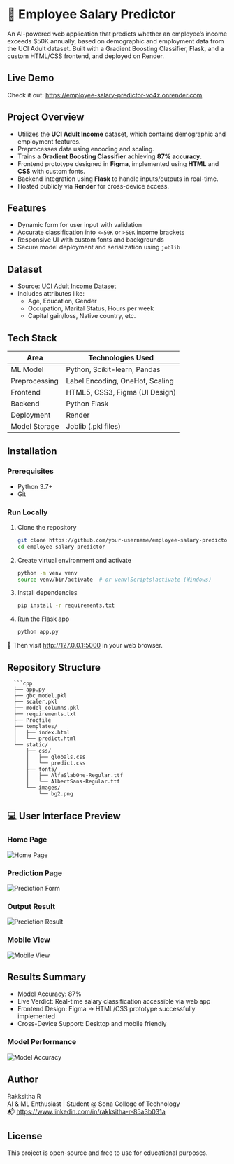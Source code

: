 # 💼 Employee Salary Predictor

An AI-powered web application that predicts whether an employee’s income exceeds \$50K annually, based on demographic and employment data from the UCI Adult dataset. Built with a Gradient Boosting Classifier, Flask, and a custom HTML/CSS frontend, and deployed on Render.


## Live Demo

Check it out: https://employee-salary-predictor-vo4z.onrender.com


## Project Overview

- Utilizes the **UCI Adult Income** dataset, which contains demographic and employment features.
- Preprocesses data using encoding and scaling.
- Trains a **Gradient Boosting Classifier** achieving **87% accuracy**.
- Frontend prototype designed in **Figma**, implemented using **HTML** and **CSS** with custom fonts.
- Backend integration using **Flask** to handle inputs/outputs in real-time.
- Hosted publicly via **Render** for cross-device access.


## Features

-  Dynamic form for user input with validation  
-  Accurate classification into `<=50K` or `>50K` income brackets  
-  Responsive UI with custom fonts and backgrounds  
-  Secure model deployment and serialization using `joblib`

## Dataset

- Source: [UCI Adult Income Dataset](https://archive.ics.uci.edu/ml/datasets/adult)
- Includes attributes like:
  - Age, Education, Gender
  - Occupation, Marital Status, Hours per week
  - Capital gain/loss, Native country, etc.


## Tech Stack

| Area             | Technologies Used                  |
|------------------|------------------------------------|
| ML Model         | Python, Scikit-learn, Pandas       |
| Preprocessing    | Label Encoding, OneHot, Scaling    |
| Frontend         | HTML5, CSS3, Figma (UI Design)     |
| Backend          | Python Flask                       |
| Deployment       | Render                             |
| Model Storage    | Joblib (.pkl files)                |

## Installation

### Prerequisites

- Python 3.7+
- Git

### Run Locally

1. Clone the repository  
   ```bash
   git clone https://github.com/your-username/employee-salary-predictor.git
   cd employee-salary-predictor
   
2. Create virtual environment and activate
   ```bash
   python -m venv venv
   source venv/bin/activate  # or venv\Scripts\activate (Windows)
   
4. Install dependencies
   ```bash
   pip install -r requirements.txt
   
6. Run the Flask app
   ```bash
   python app.py
   
📌 Then visit http://127.0.0.1:5000 in your web browser.

## Repository Structure
      ```cpp
      ├── app.py
      ├── gbc_model.pkl
      ├── scaler.pkl
      ├── model_columns.pkl
      ├── requirements.txt
      ├── Procfile
      ├── templates/
      │   ├── index.html
      │   └── predict.html
      └── static/
          ├── css/
          │   ├── globals.css
          │   └── predict.css
          ├── fonts/
          │   ├── AlfaSlabOne-Regular.ttf
          │   └── AlbertSans-Regular.ttf
          └── images/
              └── bg2.png
## 💻 User Interface Preview

### Home Page
![Home Page](static/images/home.png)

### Prediction Page
![Prediction Form](static/images/form.png)

### Output Result
![Prediction Result](static/images/result.png)

### Mobile View
![Mobile View](static/images/mobile.png)

## Results Summary

- Model Accuracy: 87%
- Live Verdict: Real-time salary classification accessible via web app
- Frontend Design: Figma → HTML/CSS prototype successfully implemented
- Cross-Device Support: Desktop and mobile friendly

### Model Performance
![Model Accuracy](static/images/accuracy.png)


## Author
Rakksitha R<br>
AI & ML Enthusiast | Student @ Sona College of Technology<br>
📬 https://www.linkedin.com/in/rakksitha-r-85a3b031a<br>

## License
This project is open-source and free to use for educational purposes.

